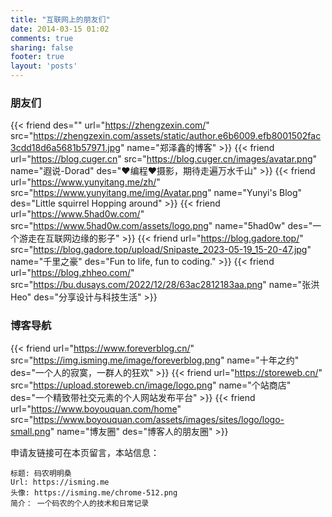 ```yaml
---
title: "互联网上的朋友们"
date: 2014-03-15 01:02
comments: true
sharing: false
footer: true
layout: 'posts'
---
```




### 朋友们


{{< friend des="" url="https://zhengzexin.com/" src="https://zhengzexin.com/assets/static/author.e6b6009.efb8001502fac3cdd18d6a5681b57971.jpg" name="郑泽鑫的博客" >}}
{{< friend url="https://blog.cuger.cn" src="https://blog.cuger.cn/images/avatar.png" name="遐说-Dorad" des="❤编程❤摄影，期待走遍万水千山" >}}
{{< friend url="https://www.yunyitang.me/zh/" src="https://www.yunyitang.me/img/Avatar.png" name="Yunyi's Blog" des="Little squirrel Hopping around" >}}
{{< friend url="https://www.5had0w.com/" src="https://www.5had0w.com/assets/logo.png" name="5had0w" des="一个游走在互联网边缘的影子" >}}
{{< friend url="https://blog.gadore.top/" src="https://blog.gadore.top/upload/Snipaste_2023-05-19_15-20-47.jpg" name="千里之豪" des="Fun to life, fun to coding." >}}
{{< friend url="https://blog.zhheo.com/" src="https://bu.dusays.com/2022/12/28/63ac2812183aa.png" name="张洪Heo" des="分享设计与科技生活" >}}

### 博客导航
{{< friend url="https://www.foreverblog.cn/" src="https://img.isming.me/image/foreverblog.png" name="十年之约" des="一个人的寂寞，一群人的狂欢" >}}
{{< friend url="https://storeweb.cn/" src="https://upload.storeweb.cn/image/logo.png" name="个站商店" des="一个精致带社交元素的个人网站发布平台" >}}
{{< friend url="https://www.boyouquan.com/home" src="https://www.boyouquan.com/assets/images/sites/logo/logo-small.png" name="博友圈" des="博客人的朋友圈" >}}




申请友链接可在本页留言，本站信息：

    标题: 码农明明桑
    Url: https://isming.me
    头像: https://isming.me/chrome-512.png
    简介： 一个码农的个人的技术和日常记录



